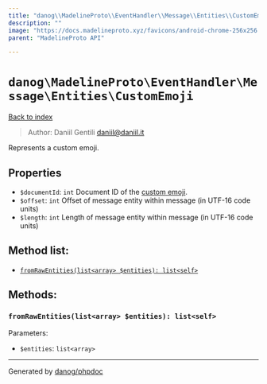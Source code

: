```yaml
---
title: "danog\\MadelineProto\\EventHandler\\Message\\Entities\\CustomEmoji: Represents a custom emoji."
description: ""
image: "https://docs.madelineproto.xyz/favicons/android-chrome-256x256.png"
parent: "MadelineProto API"

---
```

# `danog\MadelineProto\EventHandler\Message\Entities\CustomEmoji`
[Back to index](../../../../../index.html)

> Author: Daniil Gentili <daniil@daniil.it>  
  

Represents a custom emoji.  



## Properties
* `$documentId`: `int` Document ID of the [custom emoji](https://core.telegram.org/api/custom-emoji).
* `$offset`: `int` Offset of message entity within message (in UTF-16 code units)
* `$length`: `int` Length of message entity within message (in UTF-16 code units)

## Method list:
* [`fromRawEntities(list<array> $entities): list<self>`](#fromRawEntities)

## Methods:
### <a name="fromRawEntities"></a> `fromRawEntities(list<array> $entities): list<self>`




Parameters:

* `$entities`: `list<array>`   



---
Generated by [danog/phpdoc](https://phpdoc.daniil.it)
